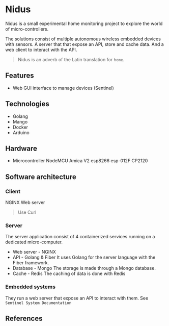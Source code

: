 # Nidus

Nidus is a small experimental home monitoring project to explore the world of
micro-controllers.

The solutions consist of multiple autonomous wireless embedded devices with
sensors. A server that that expose an API, store and cache data. And a web
client to interact with the API.

> Nidus is an adverb of the Latin translation for `home`.

## Features

- Web GUI interface to manage devices (Sentinel)

## Technologies

- Golang
- Mango
- Docker
- Arduino

## Hardware

- Microcontroller NodeMCU Amica V2 esp8266 esp-012F CP2120

## Software architecture

### Client

NGINX Web server

> Use Curl  

### Server

The server application consist of 4 containerized services running on a
dedicated micro-computer.

- Web server - NGINX
- API - Golang & Fiber
  It uses Golang for the server language with the Fiber framework.
- Database - Mongo
  The storage is made through a Mongo database.
- Cache - Redis
  The caching of data is done with Redis

### Embedded systems

They run a web server that expose an API to interact with them.
See `Sentinel System Documentation` 

## References
